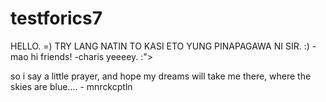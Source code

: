 testforics7
===========
HELLO. =)
TRY LANG NATIN TO KASI ETO YUNG PINAPAGAWA NI SIR. :)
-mao
hi friends! -charis
yeeeey. :">

so i say a little prayer, and hope my dreams will take me there, where the skies are blue.... - mnrckcptln
